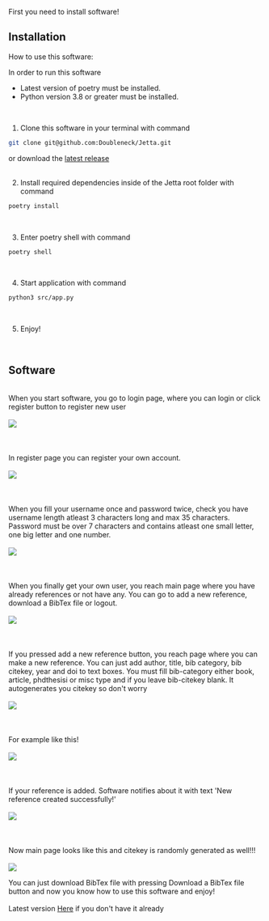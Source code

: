 First you need to install software!

## Installation

How to use this software:
<br/>

In order to run this software
- Latest version of poetry must be installed.
- Python version 3.8 or greater must be installed.
<br/>

1. Clone this software in your terminal with command 
```bash
git clone git@github.com:Doubleneck/Jetta.git
```
or download the [latest release](https://github.com/Doubleneck/Jetta/releases/tag/v.1.0.0)
<br/>
<br/>

2. Install required dependencies inside of the Jetta root folder with command
```bash
poetry install
```
<br/>

3. Enter poetry shell with command
```bash
poetry shell
```
<br/>

4. Start application with command
```bash
python3 src/app.py
```
<br/>

5. Enjoy!
<br/>




## Software
\
When you start software, you go to login page, where you can login or click register button to register new user\
\
![](./pictures/Login.png)\
\
\
\
In register page you can register your own account.\
\
![](./pictures/Register.png)\
\
\
\
When you fill your username once and password twice, check you have username length atleast 3 characters long and max 35 characters.
Password must be over 7 characters and contains atleast one small letter, one big letter and one number.\
\
![](./pictures/Register_filled.png)\
\
\
\
When you finally get your own user, you reach main page where you have already references or not have any. You can go to add a new reference, download a BibTex file or logout.\
\
![](./pictures/Main_page.png)\
\
\
\
If you pressed add a new reference button, you reach page where you can make a new reference. You can just add author, title, bib category, bib citekey, year and doi to text boxes. You must fill bib-category either book, article, phdthesisi or misc type and if you leave bib-citekey blank. It autogenerates you citekey so don't worry\
\
![](./pictures/New_reference.png)\
\
\
\
For example like this!\
\
![](./pictures/Reference_filled.png)\
\
\
\
If your reference is added. Software notifies about it with text 'New reference created successfully!'\
\
![](./pictures/Reference_created_successfully.png)\
\
\
\
Now main page looks like this and citekey is randomly generated as well!!!\
\
![](./pictures/Reference_in_main.png)


You can just download BibTex file with pressing Download a BibTex file button and now you know how to use this software and enjoy!\
\
Latest version [Here](https://github.com/Doubleneck/Jetta/releases/tag/v.1.0.0) if you don't have it already
